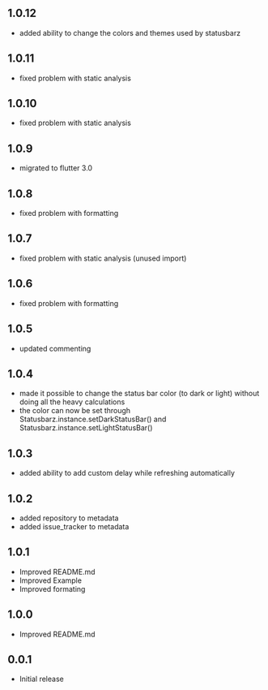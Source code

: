 ## 1.0.12

- added ability to change the colors and themes used by statusbarz

## 1.0.11

- fixed problem with static analysis

## 1.0.10

- fixed problem with static analysis

## 1.0.9

- migrated to flutter 3.0

## 1.0.8

- fixed problem with formatting

## 1.0.7

- fixed problem with static analysis (unused import)

## 1.0.6

- fixed problem with formatting

## 1.0.5

- updated commenting

## 1.0.4

- made it possible to change the status bar color (to dark or light) without doing all the heavy calculations
- the color can now be set through Statusbarz.instance.setDarkStatusBar() and Statusbarz.instance.setLightStatusBar()

## 1.0.3

- added ability to add custom delay while refreshing automatically

## 1.0.2

- added repository to metadata
- added issue_tracker to metadata

## 1.0.1

- Improved README.md
- Improved Example
- Improved formating

## 1.0.0

- Improved README.md

## 0.0.1

- Initial release
